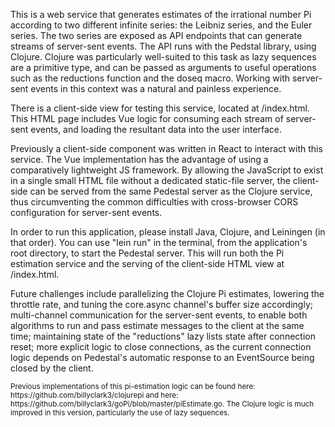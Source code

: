 This is a web service that generates estimates of the irrational number Pi according to two different infinite series: the Leibniz series, and the Euler series. The two series are exposed as API endpoints that can generate streams of server-sent events. The API runs with the Pedstal library, using Clojure. Clojure was particularly well-suited to this task as lazy sequences are a primitive type, and can be passed as arguments to useful operations such as the reductions function and the doseq macro. Working with server-sent events in this context was a natural and painless experience.

There is a client-side view for testing this service, located at <localhost>/index.html. This HTML page includes Vue logic for consuming each stream of server-sent events, and loading the resultant data into the user interface.

Previously a client-side component was written in React to interact with this service. The Vue implementation has the advantage of using a comparatively lightweight JS framework. By allowing the JavaScript to exist in a single small HTML file without a dedicated static-file server, the client-side can be served from the same Pedestal server as the Clojure service, thus circumventing the common difficulties with cross-browser CORS configuration for server-sent events.

In order to run this application, please install Java, Clojure, and Leiningen (in that order). You can use "lein run" in the terminal, from the application's root directory, to start the Pedestal server. This will run both the Pi estimation service and the serving of the client-side HTML view at <localhost>/index.html.

Future challenges include parallelizing the Clojure Pi estimates, lowering the throttle rate, and tuning the core.async channel's buffer size accordingly; multi-channel communication for the server-sent events, to enable both algorithms to run and pass estimate messages to the client at the same time; maintaining state of the "reductions" lazy lists state after connection reset; more explicit logic to close connections, as the current connection logic depends on Pedestal's automatic response to an EventSource being closed by the client.

<sub>
Previous implementations of this pi-estimation logic can be found here: https://github.com/billyclark3/clojurepi and here: https://github.com/billyclark3/goPi/blob/master/piEstimate.go. The Clojure logic is much improved in this version, particularly the use of lazy sequences.
</sub>
